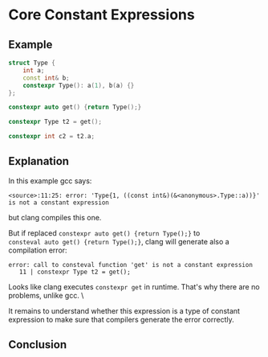 # Core Constant Expressions
## Example

```C++
struct Type {
    int a;
    const int& b;
    constexpr Type(): a(1), b(a) {}
};

constexpr auto get() {return Type();}

constexpr Type t2 = get();

constexpr int c2 = t2.a;
```
## Explanation

In this example gcc says:
```
<source>:11:25: error: 'Type{1, ((const int&)(&<anonymous>.Type::a))}' is not a constant expression
```
but clang compiles this one. 

But if replaced `constexpr auto get() {return Type();}` to \
`consteval auto get() {return Type();}`, clang will generate also a compilation error:
```
error: call to consteval function 'get' is not a constant expression
   11 | constexpr Type t2 = get();
```

Looks like clang executes `constexpr get` in runtime. That's why there are no problems, unlike gcc. \

It remains to understand whether this expression is a type of constant expression to make sure that compilers generate the error correctly.
## Conclusion


